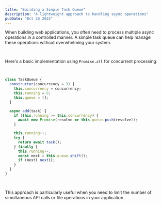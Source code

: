 ```yaml
---
title: "Building a Simple Task Queue"
description: "A lightweight approach to handling async operations"
pubDate: "Oct 26 2025"
---
```


When building web applications, you often need to process multiple async operations in a controlled manner. A simple task queue can help manage these operations without overwhelming your system.

<br />

Here's a basic implementation using `Promise.all` for concurrent processing:

<br />

```javascript
class TaskQueue {
  constructor(concurrency = 3) {
    this.concurrency = concurrency;
    this.running = 0;
    this.queue = [];
  }

  async add(task) {
    if (this.running >= this.concurrency) {
      await new Promise(resolve => this.queue.push(resolve));
    }

    this.running++;
    try {
      return await task();
    } finally {
      this.running--;
      const next = this.queue.shift();
      if (next) next();
    }
  }
}
```

<br />

This approach is particularly useful when you need to limit the number of simultaneous API calls or file operations in your application.
